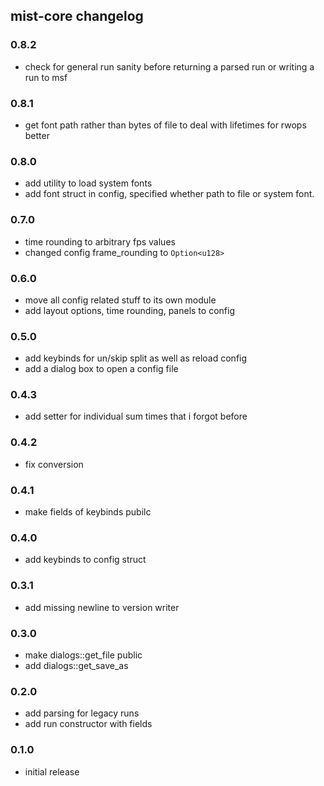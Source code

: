 ## mist-core changelog
### 0.8.2
- check for general run sanity before returning a parsed run or writing a run to msf

### 0.8.1
- get font path rather than bytes of file to deal with lifetimes for rwops better

### 0.8.0
- add utility to load system fonts
- add font struct in config, specified whether path to file or system font.

### 0.7.0
- time rounding to arbitrary fps values
- changed config frame_rounding to `Option<u128>`

### 0.6.0
- move all config related stuff to its own module
- add layout options, time rounding, panels to config

### 0.5.0
- add keybinds for un/skip split as well as reload config
- add a dialog box to open a config file

### 0.4.3
- add setter for individual sum times that i forgot before

### 0.4.2
- fix conversion 

### 0.4.1
- make fields of keybinds pubilc

### 0.4.0
- add keybinds to config struct

### 0.3.1
- add missing newline to version writer

### 0.3.0
- make dialogs::get_file public
- add dialogs::get\_save\_as

### 0.2.0
- add parsing for legacy runs
- add run constructor with fields

### 0.1.0
- initial release
